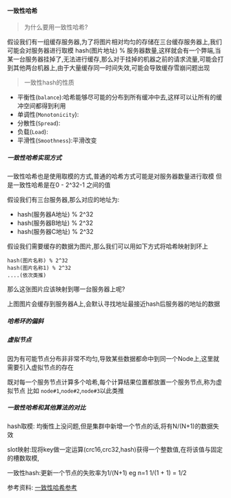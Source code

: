 #### 一致性哈希


> 为什么要用一致性哈希?

假设我们有一组缓存服务器,为了将图片相对均匀的存储在三台缓存服务器上,我们可能会对服务器进行取模
hash(图片地址) % 服务器数量,这样就会有一个弊端,当某一台服务器挂掉了,无法进行缓存,那么对于挂掉的机器之前的请求流量,可能会打到其他两台机器上,由于大量缓存同一时间失效,可能会导致缓存雪崩问题出现

> 一致性hash的性质

* 平衡性(`balance`):哈希能够尽可能的分布到所有缓冲中去,这样可以让所有的缓冲空间都得到利用
* 单调性(`Monotonicity`):
* 分散性(`Spread`):
* 负载(`Load`):
* 平滑性(`Smoothness`):平滑改变

##### 一致性哈希实现方式

一致性哈希也是使用取模的方式,普通的哈希方式可能是对服务器数量进行取模
但是一致性哈希是在0 - 2^32-1 之间的值




假设我们有三台服务器,那么对应的地址为:

* hash(服务器A地址) % 2^32
* hash(服务器B地址) % 2^32
* hash(服务器C地址) % 2^32


假设我们需要缓存的数据为图片,那么我们可以用如下方式将哈希映射到环上
```
hash(图片名称) % 2^32
hash(图片名称1) % 2^32
....(依次类推)
```


那么这张图片应该映射到哪一台服务器上呢?

上图图片会缓存到服务器A上,会默认寻找地址最接近hash后服务器的地址的数据




##### 哈希环的偏斜





##### 虚拟节点

因为有可能节点分布非非常不均匀,导致某些数据都命中到同一个Node上,这里就需要引入虚拟节点的存在

既对每一个服务节点计算多个哈希,每个计算结果位置都放置一个服务节点,称为虚拟节点
比如 `node#1`,`node#2`,`node#3`以此类推



##### 一致性哈希和其他算法的对比

hash取模: 均衡性上没问题,但是集群中新增一个节点的话,将有N/(N+1)的数据失效

slot映射:现将key做一定运算(crc16,crc32,hash)获得一个整数值,在将该值与固定的槽数取模,

一致性hash:更新一个节点的失败率为1/(N+1) eg n=1   1/(1 + 1) = 1/2



参考资料:
[一致性哈希参考](http://www.zsythink.net/archives/1182/)